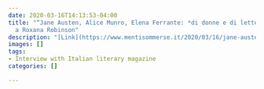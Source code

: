 ```yaml
---
date: 2020-03-16T14:13:53-04:00
title: "“Jane Austen, Alice Munro, Elena Ferrante: *di donne e di letteratura*: intervista
  a Roxana Robinson"
description: "[Link](https://www.mentisommerse.it/2020/03/16/jane-austen-munro-elena-ferrante/?fbclid=IwAR1U2Z2NHAVeiMu0DE3kGv1y3QrSo5qHnEhQ6OdRPfWJanvKoeqRZOFUyiI)"
images: []
tags:
- Interview with Italian literary magazine
categories: []

---
```

